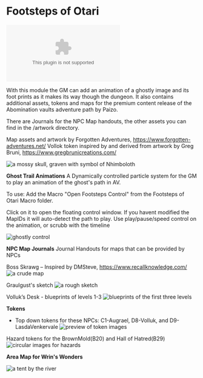 # Footsteps of Otari

![the latest version zip](https://img.shields.io/github/downloads/MarkPearce/footsteps-of-otari/latest/footsteps-of-otari.zip)




With this module the GM can add an animation of a ghostly image and its foot prints as it makes its way though the dungeon.
It also contains additional assets, tokens and maps for the premium content release of the Abomination vaults adventure path by Paizo.

There are Journals for the NPC Map handouts, the other assets you can find in the /artwork directory.

Map assets and artwork by Forgotten Adventures, https://www.forgotten-adventures.net/
Vollok token inspired by and derived from artwork by Greg Bruni, https://www.gregbrunicreations.com/

![a mossy skull, graven with symbol of Nhimboloth](https://i.imgur.com/o6GwHgJ.png)


**Ghost Trail Animations**
A Dynamically controlled particle system for the GM to play an animation of the ghost's path in AV.

To use: Add the Macro "Open Footsteps Control" from the Footsteps of Otari Macro folder.

Click on it to open the floating control window. If you havent modified the MapIDs it will auto-detect the path to play.
Use play/pause/speed control on the animation, or scrubb with the timeline

![ghostly control](https://imgur.com/0HckCh5.gif)

**NPC Map Journals**
Journal Handouts for maps that can be provided by NPCs

Boss Skrawg – Inspired by DMSteve, https://www.recallknowledge.com/
![a crude map](https://i.imgur.com/DkPCtHX.png)

Graulgust's sketch
![a rough sketch](https://i.imgur.com/GZFlb8s.png)

Volluk’s Desk - blueprints of levels 1-3
![blueprints of the first three levels](https://i.imgur.com/MSxc1bN.png)

**Tokens**
- Top down tokens for these NPCs: C1-Augrael, D8-Volluk, and D9-LasdaVenkervale
![preview of token images](https://i.imgur.com/cn26MuT.png)

Hazard tokens for the BrownMold(B20) and Hall of Hatred(B29)
![circular images for hazards](https://i.imgur.com/VfZln1I.png)

**Area Map for Wrin's Wonders**

![a tent by the river](https://i.imgur.com/1DFAtVv.png)

